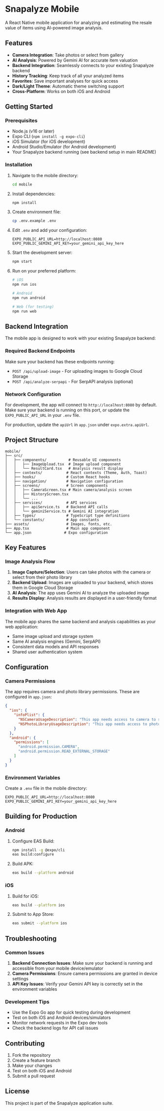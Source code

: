 # Snapalyze Mobile

A React Native mobile application for analyzing and estimating the resale value of items using AI-powered image analysis.

## Features

- **Camera Integration**: Take photos or select from gallery
- **AI Analysis**: Powered by Gemini AI for accurate item valuation
- **Backend Integration**: Seamlessly connects to your existing Snapalyze backend
- **History Tracking**: Keep track of all your analyzed items
- **Favorites**: Save important analyses for quick access
- **Dark/Light Theme**: Automatic theme switching support
- **Cross-Platform**: Works on both iOS and Android

## Getting Started

### Prerequisites

- Node.js (v16 or later)
- Expo CLI (`npm install -g expo-cli`)
- iOS Simulator (for iOS development)
- Android Studio/Emulator (for Android development)
- Your Snapalyze backend running (see backend setup in main README)

### Installation

1. Navigate to the mobile directory:
   ```bash
   cd mobile
   ```

2. Install dependencies:
   ```bash
   npm install
   ```

3. Create environment file:
   ```bash
   cp .env.example .env
   ```

4. Edit `.env` and add your configuration:
   ```env
   EXPO_PUBLIC_API_URL=http://localhost:8080
   EXPO_PUBLIC_GEMINI_API_KEY=your_gemini_api_key_here
   ```

5. Start the development server:
   ```bash
   npm start
   ```

6. Run on your preferred platform:
   ```bash
   # iOS
   npm run ios
   
   # Android
   npm run android
   
   # Web (for testing)
   npm run web
   ```

## Backend Integration

The mobile app is designed to work with your existing Snapalyze backend:

### Required Backend Endpoints

Make sure your backend has these endpoints running:

- `POST /api/upload-image` - For uploading images to Google Cloud Storage
- `POST /api/analyze-serpapi` - For SerpAPI analysis (optional)

### Network Configuration

For development, the app will connect to `http://localhost:8080` by default. Make sure your backend is running on this port, or update the `EXPO_PUBLIC_API_URL` in your `.env` file.

For production, update the `apiUrl` in `app.json` under `expo.extra.apiUrl`.

## Project Structure

```
mobile/
├── src/
│   ├── components/          # Reusable UI components
│   │   ├── ImageUpload.tsx  # Image upload component
│   │   └── ResultCard.tsx   # Analysis result display
│   ├── contexts/           # React contexts (Theme, Auth, Toast)
│   ├── hooks/              # Custom React hooks
│   ├── navigation/         # Navigation configuration
│   ├── screens/            # Screen components
│   │   ├── CameraScreen.tsx # Main camera/analysis screen
│   │   ├── HistoryScreen.tsx
│   │   └── ...
│   ├── services/           # API services
│   │   ├── apiService.ts   # Backend API calls
│   │   └── geminiService.ts # Gemini AI integration
│   ├── types/              # TypeScript type definitions
│   └── constants/          # App constants
├── assets/                 # Images, fonts, etc.
├── App.tsx                 # Main app component
└── app.json               # Expo configuration
```

## Key Features

### Image Analysis Flow

1. **Image Capture/Selection**: Users can take photos with the camera or select from their photo library
2. **Backend Upload**: Images are uploaded to your backend, which stores them in Google Cloud Storage
3. **AI Analysis**: The app uses Gemini AI to analyze the uploaded image
4. **Results Display**: Analysis results are displayed in a user-friendly format

### Integration with Web App

The mobile app shares the same backend and analysis capabilities as your web application:

- Same image upload and storage system
- Same AI analysis engines (Gemini, SerpAPI)
- Consistent data models and API responses
- Shared user authentication system

## Configuration

### Camera Permissions

The app requires camera and photo library permissions. These are configured in `app.json`:

```json
{
  "ios": {
    "infoPlist": {
      "NSCameraUsageDescription": "This app needs access to camera to scan items for analysis.",
      "NSPhotoLibraryUsageDescription": "This app needs access to photo library to select images for analysis."
    }
  },
  "android": {
    "permissions": [
      "android.permission.CAMERA",
      "android.permission.READ_EXTERNAL_STORAGE"
    ]
  }
}
```

### Environment Variables

Create a `.env` file in the mobile directory:

```env
EXPO_PUBLIC_API_URL=http://localhost:8080
EXPO_PUBLIC_GEMINI_API_KEY=your_gemini_api_key_here
```

## Building for Production

### Android

1. Configure EAS Build:
   ```bash
   npm install -g @expo/cli
   eas build:configure
   ```

2. Build APK:
   ```bash
   eas build --platform android
   ```

### iOS

1. Build for iOS:
   ```bash
   eas build --platform ios
   ```

2. Submit to App Store:
   ```bash
   eas submit --platform ios
   ```

## Troubleshooting

### Common Issues

1. **Backend Connection Issues**: Make sure your backend is running and accessible from your mobile device/emulator
2. **Camera Permissions**: Ensure camera permissions are granted in device settings
3. **API Key Issues**: Verify your Gemini API key is correctly set in the environment variables

### Development Tips

- Use the Expo Go app for quick testing during development
- Test on both iOS and Android devices/simulators
- Monitor network requests in the Expo dev tools
- Check the backend logs for API call issues

## Contributing

1. Fork the repository
2. Create a feature branch
3. Make your changes
4. Test on both iOS and Android
5. Submit a pull request

## License

This project is part of the Snapalyze application suite.